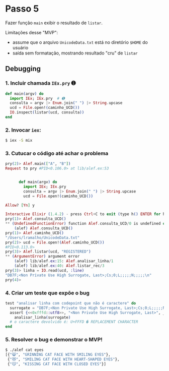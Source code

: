 # Passo 5

Fazer função `main` exibir o resultado de `listar`.

Limitações desse "MVP":

* assume que o arquivo `UnicodeData.txt` está no diretório `$HOME` do usuário
* saída sem formatação, mostrando resultado "cru" de `listar`

## Debugging

### 1. Incluir chamada `IEx.pry` ➊

```elixir
def main(argv) do
  import IEx; IEx.pry  # ➊
  consulta = argv |> Enum.join(" ") |> String.upcase
  ucd = File.open!(caminho_UCD())
  IO.inspect(listar(ucd, consulta))
end
```

### 2. Invocar `iex`:

```bash
$ iex -S mix
```

### 3. Cutucar o código até achar o problema

```elixir
pry(2)> Alef.main(["A", "B"])
Request to pry #PID<0.106.0> at lib/alef.ex:53


      def main(argv) do
        import IEx; IEx.pry
        consulta = argv |> Enum.join(" ") |> String.upcase
        ucd = File.open!(caminho_UCD())

Allow? [Yn] y

Interactive Elixir (1.4.2) - press Ctrl+C to exit (type h() ENTER for help)
pry(1)> Alef.consulta_UCD()
** (UndefinedFunctionError) function Alef.consulta_UCD/0 is undefined or private
    (alef) Alef.consulta_UCD()
pry(1)> Alef.caminho_UCD()
"/Users/lramalho/UnicodeData.txt"
pry(2)> ucd = File.open!(Alef.caminho_UCD())
#PID<0.113.0>
pry(3)> Alef.listar(ucd, "REGISTERED")
** (ArgumentError) argument error
    (alef) lib/alef.ex:15: Alef.analisar_linha/1
    (alef) lib/alef.ex:40: Alef.listar_rec/3
pry(3)> linha = IO.read(ucd, :line)
"DB7F;<Non Private Use High Surrogate, Last>;Cs;0;L;;;;;N;;;;;\n"
pry(4)>
```

### 4. Criar um teste que expõe o bug

```elixir
test "analisar linha com codepoint que não é caractere" do
  surrogate = "DB7F;<Non Private Use High Surrogate, Last>;Cs;0;L;;;;;N;;;;;"
  assert {<<0xfffd::utf8>>, "<Non Private Use High Surrogate, Last>", _} =
    analisar_linha(surrogate)
  # o caractere devolvido é: U+FFFD � REPLACEMENT CHARACTER
end
```

### 5. Resolver o bug e demonstrar o MVP!

```bash
$ ./alef cat eyes
[{"😸", "GRINNING CAT FACE WITH SMILING EYES"},
 {"😻", "SMILING CAT FACE WITH HEART-SHAPED EYES"},
 {"😽", "KISSING CAT FACE WITH CLOSED EYES"}]
```
